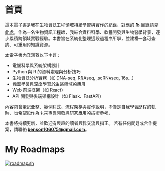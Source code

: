 # 首頁

這本電子書是我在生物資訊工程領域持續學習與實作的紀錄，對應的[ 📚 目錄請見此處](gitbook_tree.md)，作為一名生物資訊工程師，我結合資料科學、軟體開發與生物醫學背景，逐步累積跨領域實戰經驗。本書旨在系統化整理這段過程中所學，並建構一套可查詢、可重用的知識資源。

本電子書內容涵蓋以下主題：

- 電腦科學與系統架構設計
- Python 與 R 的資料處理與分析技巧
- 生物資訊分析實務（如 DNA-seq, RNAseq, ,scRNAseq, 16s...）
- 機器學習與深度學習於生醫領域的應用
- Web 前端框架（如 React）
- API 開發與後端架構設計（如 Flask、FastAPI）

內容包含筆記彙整、範例程式、流程架構與實作說明，不僅是自我學習歷程的軌跡，也希望能作為未來專案開發與研究應用的技術參考。

本書將持續更新，並歡迎有興趣的讀者與我交流與指正。
若有任何問題或合作提案，請聯絡 **benson106075@gmail.com**。

# My Roadmaps
[![roadmap.sh](https://roadmap.sh/card/wide/686fce361ad8b28573503037?variant=light&roadmaps=datastructures-and-algorithms%2Cbackend%2Cfrontend%2Cdevops)](https://roadmap.sh)
